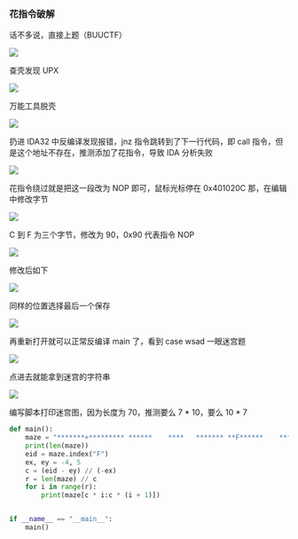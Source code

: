 ### 花指令破解

话不多说，直接上题（BUUCTF）

![](https://pic1.imgdb.cn/item/67a5f8c5d0e0a243d4fc9a4d.jpg)

查壳发现 UPX

![](https://pic1.imgdb.cn/item/67a5f92bd0e0a243d4fc9a69.jpg)

万能工具脱壳

![](https://pic1.imgdb.cn/item/67a5f93fd0e0a243d4fc9a6d.jpg)

扔进 IDA32 中反编译发现报错，jnz 指令跳转到了下一行代码，即 call 指令，但是这个地址不存在，推测添加了花指令，导致 IDA 分析失败

![](https://pic1.imgdb.cn/item/67a5f964d0e0a243d4fc9a76.jpg)

花指令绕过就是把这一段改为 NOP 即可，鼠标光标停在 0x401020C 那，在编辑中修改字节

![](https://pic1.imgdb.cn/item/67a5f987d0e0a243d4fc9a7a.jpg)

C 到 F 为三个字节，修改为 90，0x90 代表指令 NOP

![](https://pic1.imgdb.cn/item/67a5f9a3d0e0a243d4fc9a7e.jpg)

修改后如下

![](https://pic1.imgdb.cn/item/67a5f9c9d0e0a243d4fc9a83.jpg)

同样的位置选择最后一个保存

![](https://pic1.imgdb.cn/item/67a5fa22d0e0a243d4fc9a96.png)

再重新打开就可以正常反编译 main 了，看到 case wsad 一眼迷宫题

![](https://pic1.imgdb.cn/item/67a5fddcd0e0a243d4fc9b30.jpg)

点进去就能拿到迷宫的字符串

![](https://pic1.imgdb.cn/item/67a5fdf5d0e0a243d4fc9b38.jpg)

编写脚本打印迷宫图，因为长度为 70，推测要么 7 * 10，要么 10 * 7

```python
def main():
    maze = "*******+********* ******    ****   ******* **F******    **************"
    print(len(maze))
    eid = maze.index("F")
    ex, ey = -4, 5
    c = (eid - ey) // (-ex)
    r = len(maze) // c
    for i in range(r):
        print(maze[c * i:c * (i + 1)])


if __name__ == "__main__":
    main()
```


